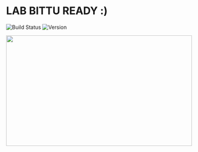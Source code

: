 # LAB BITTU READY :)
![Build Status](https://img.shields.io/badge/build-passing-brightgreen)
![Version](https://img.shields.io/badge/version-1.0.0-blue)

<img src="https://th.bing.com/th/id/R.281b6ce0abc5f9899a35e7b134161d54?rik=w5Ac%2f3izSSdhzw&riu=http%3a%2f%2fimg2.joyreactor.com%2fpics%2fpost%2fcheating-class-anime-gif-3014455.gif&ehk=7Ac6hpZtQDjRmtGqkhWpNyRAa0bnd7tpN7fgFecN2Ko%3d&risl=&pid=ImgRaw&r=0" width="100%" height="300px" />
